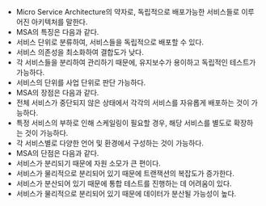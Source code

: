 - Micro Service Architecture의 약자로, 독립적으로 배포가능한 서비스들로 이루어진 아키텍처를 말한다.
- MSA의 특징은 다음과 같다.
- 서비스 단위로 분류하여, 서비스들을 독립적으로 배포할 수 있다.
- 서비스 의존성을 최소화하여 결합도가 낮다.
- 각 서비스들을 분리하여 관리하기 때문에, 유지보수가 용이하고 독립적인 테스트가 가능하다.
- 서비스의 단위를 사업 단위로 판단 가능하다.
- MSA의 장점은 다음과 같다.
- 전체 서비스가 중단되지 않은 상태에서 각각의 서비스를 자유롭게 배포하는 것이 가능하다.
- 특정 서비스의 부하로 인해 스케일링이 필요할 경우, 해당 서비스를 별도로 확장하는 것이 가능하다.
- 각 서비스별로 다양한 언어 및 환경에서 구성하는 것이 가능하다.
- MSA의 단점은 다음과 같다.
- 서비스가 분리되기 때문에 자원 소모가 큰 편이다.
- 서비스가 물리적으로 분리되어 있기 때문에 트랜잭션의 복잡도가 증가한다.
- 서비스가 분산되어 있기 때문에 통합 테스트를 진행하는 데 어려움이 있다.
- 서비스가 물리적으로 분리되어 있기 때문에 데이터가 분산될 가능성이 높다.
